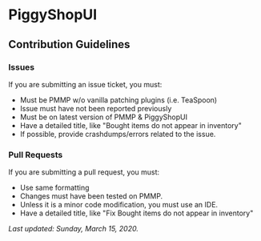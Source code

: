 # PiggyShopUI

## Contribution Guidelines

### Issues
If you are submitting an issue ticket, you must:
* Must be PMMP w/o vanilla patching plugins (i.e. TeaSpoon)
* Issue must have not been reported previously
* Must be on latest version of PMMP & PiggyShopUI
* Have a detailed title, like "Bought items do not appear in inventory"
* If possible, provide crashdumps/errors related to the issue.

### Pull Requests
If you are submitting a pull request, you must:
* Use same formatting
* Changes must have been tested on PMMP.
* Unless it is a minor code modification, you must use an IDE.
* Have a detailed title, like "Fix Bought items do not appear in inventory"

<i>Last updated: Sunday, March 15, 2020.</i>